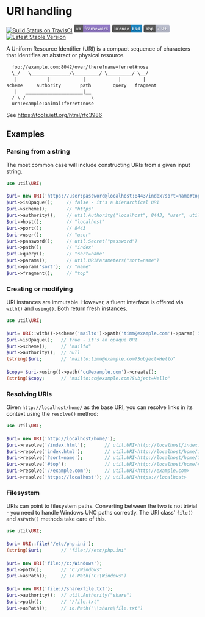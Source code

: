 URI handling
============

[![Build Status on TravisCI](https://secure.travis-ci.org/xp-forge/uri.svg)](http://travis-ci.org/xp-forge/uri)
[![XP Framework Module](https://raw.githubusercontent.com/xp-framework/web/master/static/xp-framework-badge.png)](https://github.com/xp-framework/core)
[![BSD Licence](https://raw.githubusercontent.com/xp-framework/web/master/static/licence-bsd.png)](https://github.com/xp-framework/core/blob/master/LICENCE.md)
[![Requires PHP 7.0+](https://raw.githubusercontent.com/xp-framework/web/master/static/php-7_0plus.png)](http://php.net/)
[![Latest Stable Version](https://poser.pugx.org/xp-forge/uri/version.png)](https://packagist.org/packages/xp-forge/uri)

A Uniform Resource Identifier (URI) is a compact sequence of characters that identifies an abstract or physical resource.

```
  foo://example.com:8042/over/there?name=ferret#nose
  \_/   \______________/\_________/ \_________/ \__/
   |           |            |            |        |
scheme     authority       path        query   fragment
   |   _____________________|__
  / \ /                        \
  urn:example:animal:ferret:nose
```

See https://tools.ietf.org/html/rfc3986

## Examples

### Parsing from a string

The most common case will include constructing URIs from a given input string.

```php
use util\URI;

$uri= new URI('https://user:password@localhost:8443/index?sort=name#top');
$uri->isOpaque();     // false - it's a hierarchical URI
$uri->scheme();       // "https"
$uri->authority();    // util.Authority("localhost", 8443, "user", util.Secret("password"))
$uri->host();         // "localhost"
$uri->port();         // 8443
$uri->user();         // "user"
$uri->password();     // util.Secret("password")
$uri->path();         // "index"
$uri->query();        // "sort=name"
$uri->params();       // util.URIParameters("sort=name")
$uri->param('sort');  // "name"
$uri->fragment();     // "top"
```

### Creating or modifying

URI instances are immutable. However, a fluent interface is offered via `with()` and `using()`. Both return fresh instances.

```php
use util\URI;

$uri= URI::with()->scheme('mailto')->path('timm@example.com')->param('Subject', 'Hello')->create();
$uri->isOpaque();   // true - it's an opaque URI
$uri->scheme();     // "mailto"
$uri->authority();  // null
(string)$uri;       // "mailto:timm@example.com?Subject=Hello"

$copy= $uri->using()->path('cc@example.com')->create();
(string)$copy;      // "mailto:cc@example.com?Subject=Hello"
```

### Resolving URIs

Given `http://localhost/home/` as the base URI, you can resolve links in its context using the `resolve()` method:

```php
use util\URI;

$uri= new URI('http://localhost/home/');
$uri->resolve('/index.html');       // util.URI<http://localhost/index.html>
$uri->resolve('index.html');        // util.URI<http://localhost/home/index.html>
$uri->resolve('?sort=name');        // util.URI<http://localhost/home/?sort=name>
$uri->resolve('#top');              // util.URI<http://localhost/home/#top>
$uri->resolve('//example.com');     // util.URI<http://example.com>
$uri->resolve('https://localhost'); // util.URI<https://localhost>
```

### Filesystem

URIs can point to filesystem paths. Converting between the two is not trivial - you need to handle Windows UNC paths correctly. The URI class' `file()` and `asPath()` methods take care of this.

```php
use util\URI;

$uri= URI::file('/etc/php.ini');
(string)$uri;       // "file:///etc/php.ini"

$uri= new URI('file://c:/Windows');
$uri->path();       // "C:/Windows"
$uri->asPath();     // io.Path("C:\Windows")

$uri= new URI('file://share/file.txt');
$uri->authority();  // util.Authority("share")
$uri->path();       // "/file.txt"
$uri->asPath();     // io.Path("\\share\file.txt")
```